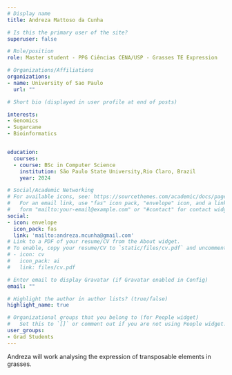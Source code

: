 ```yaml
---
# Display name
title: Andreza Mattoso da Cunha

# Is this the primary user of the site?
superuser: false

# Role/position
role: Master student - PPG Ciências CENA/USP - Grasses TE Expression

# Organizations/Affiliations
organizations:
- name: University of Sao Paulo 
  url: ""

# Short bio (displayed in user profile at end of posts)

interests:
- Genomics
- Sugarcane
- Bioinformatics


education:
  courses:
  - course: BSc in Computer Science
    institution: São Paulo State University,Rio Claro, Brazil
    year: 2024

# Social/Academic Networking
# For available icons, see: https://sourcethemes.com/academic/docs/page-builder/#icons
#   For an email link, use "fas" icon pack, "envelope" icon, and a link in the
#   form "mailto:your-email@example.com" or "#contact" for contact widget.
social:
- icon: envelope
  icon_pack: fas
  link: 'mailto:andreza.mcunha@gmail.com'
# Link to a PDF of your resume/CV from the About widget.
# To enable, copy your resume/CV to `static/files/cv.pdf` and uncomment the lines below.
# - icon: cv
#   icon_pack: ai
#   link: files/cv.pdf

# Enter email to display Gravatar (if Gravatar enabled in Config)
email: ""

# Highlight the author in author lists? (true/false)
highlight_name: true

# Organizational groups that you belong to (for People widget)
#   Set this to `[]` or comment out if you are not using People widget.
user_groups:
- Grad Students
---
```


Andreza will work analysing the expression of transposable elements in grasses.
